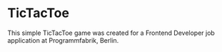 # TicTacToe
This simple TicTacToe game was created for a Frontend Developer job application at Programmfabrik, Berlin.

